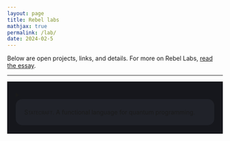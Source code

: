 ```yaml
---
layout: page
title: Rebel labs
mathjax: true
permalink: /lab/
date: 2024-02-5
---
```


Below are open projects, links, and details. For more on Rebel Labs, [read the essay](/bell).

---

<div style="background-color: #16171c ; padding: 20px 20px 20px 20px; border: 0px solid
grey; line-height:1.5">
<details>
  <summary>
<div style="background-color: #202229 ; padding: 20px; border: 0px solid
grey; line-height:1.5; border-radius: 15px">
<span style="font-variant: small-caps">Statecraft.</span> A functional
language for quantum programming.
</div>
  </summary>
  <p>
To do.
$\blacksquare$
  </p>
</details>
</div>
